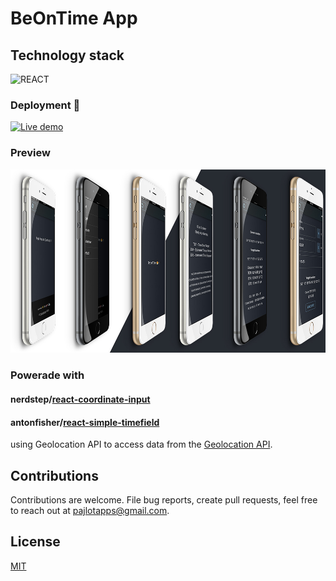 # BeOnTime App

## Technology stack
![REACT](https://img.shields.io/badge/-ReactJs-61DAFB?logo=react&logoColor=white&style=for-the-badge) 

### Deployment 👋 
[![Live demo](https://img.shields.io/badge/live_demo-firebase-orange)][live]

### Preview
![preview][preview1-url]

[preview1-url]: https://raw.githubusercontent.com/pajlotapps/o-ntime/main/preview.jpg


### Powerade with 
#### nerdstep/[react-coordinate-input]
#### antonfisher/[react-simple-timefield]

using Geolocation API to access data from the [Geolocation API](https://developer.mozilla.org/en-US/docs/Web/API/Geolocation_API).

## Contributions

Contributions are welcome. File bug reports, create pull requests, feel free to reach out at pajlotapps@gmail.com.

## License

[MIT](./LICENSE)


[react-coordinate-input]: https://github.com/nerdstep/react-coordinate-input
[react-simple-timefield]: https://github.com/antonfisher/react-simple-timefield

[live]: https://o-ntime.web.app